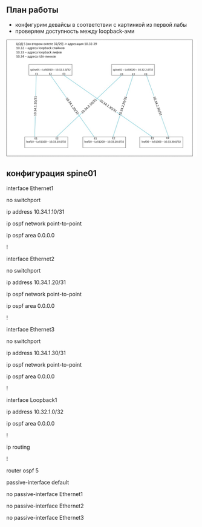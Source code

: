 ## План работы
- конфигурим девайсы в соответствии с картинкой из первой лабы
- проверяем доступность между loopback-ами


<p align="center">
 <img src="LAB1.jpg" alt="qr"/>
</p>

## конфигурация spine01

interface Ethernet1

   no switchport
   
   ip address 10.34.1.10/31
   
   ip ospf network point-to-point
   
   ip ospf area 0.0.0.0
   
!

interface Ethernet2

   no switchport
   
   ip address 10.34.1.20/31
   
   ip ospf network point-to-point
   
   ip ospf area 0.0.0.0
   
!

interface Ethernet3

   no switchport
   
   ip address 10.34.1.30/31
   
   ip ospf network point-to-point
   
   ip ospf area 0.0.0.0
   
!

interface Loopback1

   ip address 10.32.1.0/32
   
   ip ospf area 0.0.0.0
   
!

ip routing

!

router ospf 5

   passive-interface default
   
   no passive-interface Ethernet1
   
   no passive-interface Ethernet2
   
   no passive-interface Ethernet3
   


   
